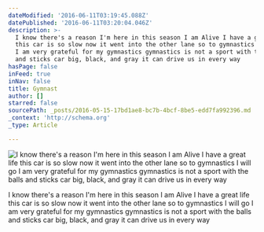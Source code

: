 ```yaml
---
dateModified: '2016-06-11T03:19:45.088Z'
datePublished: '2016-06-11T03:20:04.046Z'
description: >-
  I know there's a reason I'm here in this season I am Alive I have a great life
  this car is so slow now it went into the other lane so to gymnastics I will go
  I am very grateful for my gymnastics gymnastics is not a sport with the balls
  and sticks car big, black, and gray it can drive us in every way
hasPage: false
inFeed: true
inNav: false
title: Gymnast
author: []
starred: false
sourcePath: _posts/2016-05-15-17bd1ae8-bc7b-4bcf-8be5-edd7fa992396.md
_context: 'http://schema.org'
_type: Article

---
```

![I know there's a reason I'm here in this season I am Alive I have a great life this car is so slow  now it went into the other lane so to gymnastics I will go I am very grateful for my gymnastics gymnastics is not a sport with the balls and sticks car big, black, and gray it can drive us in every way](https://s3-us-west-2.amazonaws.com/the-grid-img/p/cd2254b13fe0ecc1e13036194909a66edbdaa7aa.jpg)

I know there's a reason I'm here in this season I am Alive I have a great life this car is so slow now it went into the other lane so to gymnastics I will go I am very grateful for my gymnastics gymnastics is not a sport with the balls and sticks car big, black, and gray it can drive us in every way